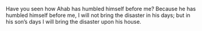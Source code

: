Have you seen how Ahab has humbled himself before me? Because he has humbled himself before me, I will not bring the disaster in his days; but in his son’s days I will bring the disaster upon his house.
